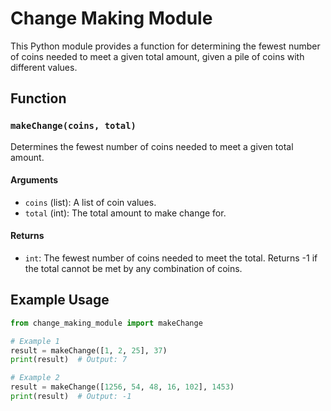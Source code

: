 # Change Making Module

This Python module provides a function for determining the fewest number of coins needed to meet a given total amount, given a pile of coins with different values.

## Function

### `makeChange(coins, total)`

Determines the fewest number of coins needed to meet a given total amount.

#### Arguments

- `coins` (list): A list of coin values.
- `total` (int): The total amount to make change for.

#### Returns

- `int`: The fewest number of coins needed to meet the total. Returns -1 if the total cannot be met by any combination of coins.

## Example Usage

```python
from change_making_module import makeChange

# Example 1
result = makeChange([1, 2, 25], 37)
print(result)  # Output: 7

# Example 2
result = makeChange([1256, 54, 48, 16, 102], 1453)
print(result)  # Output: -1
